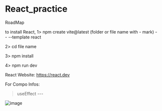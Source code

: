 # React_practice
RoadMap 

to install React,
1> npm create vite@latest (folder or file name with - mark) -- --template react

2> cd file name

3> npm install

4> npm run dev

React Website: https://react.dev

For Compo Infos:
> useEffect --- 


![image](https://github.com/user-attachments/assets/224202a4-4391-4483-b17e-983d707bc749)


